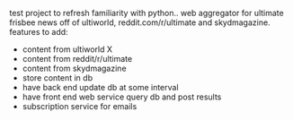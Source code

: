 test project to refresh familiarity with python..
web aggregator for ultimate frisbee news off of ultiworld, reddit.com/r/ultimate and skydmagazine.
features to add:
- content from ultiworld X
- content from reddit/r/ultimate
- content from skydmagazine
- store content in db
- have back end update db at some interval
- have front end web service query db and post results
- subscription service for emails
